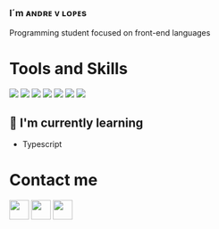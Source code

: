  ### I´m ᴀɴᴅʀᴇ ᴠ ʟᴏᴘᴇs
 Programming student focused on front-end languages 
 

# Tools and Skills
![](	https://img.shields.io/badge/HTML5-E34F26?style=for-the-badge&logo=html5&logoColor=white)
![](https://img.shields.io/badge/CSS3-1572B6?style=for-the-badge&logo=css3&logoColor=white)
![](https://img.shields.io/badge/Sass-CC6699?style=for-the-badge&logo=sass&logoColor=white)
![](https://img.shields.io/badge/JavaScript-323330?style=for-the-badge&logo=javascript&logoColor=F7DF1E)
![](https://img.shields.io/badge/React-20232A?style=for-the-badge&logo=react&logoColor=61DAFB)
![](https://img.shields.io/badge/Bootstrap-563D7C?style=for-the-badge&logo=bootstrap&logoColor=white)
![](https://img.shields.io/badge/styled--components-DB7093?style=for-the-badge&logo=styled-components&logoColor=white)

## 🌱 I'm currently learning

- Typescript
 

# Contact me

<a href="https://www.instagram.com/andrevlopesz/"><img src="https://user-images.githubusercontent.com/99695454/205683114-c0ba214b-b739-4918-abb2-f3488bbb2d0f.png" width="35px" /></a>
<a href="https://twitter.com/andrevlopess"><img src="https://user-images.githubusercontent.com/99695454/205683521-97b53644-4227-400c-ae70-5467891e27f4.png" width="35px" /></a>
<a href="andrellopes021@gmail.com"><img src="https://user-images.githubusercontent.com/99695454/205683980-7c83b3e8-d8db-4480-8879-4193fcfb0253.png" width="35px" /></a>


